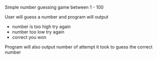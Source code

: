 Simple number guessing game between 1 - 100 

User will guess a number and program will output 
  - number is too high try again
  - number too low try again
  - correct you won

Program will also output number of attempt it took to guess the correct number
